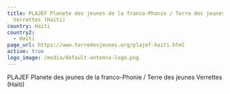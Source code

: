 ```yaml
---
title: PLAJEF Planete des jeunes de la franco-Phonie / Terre des jeunes
  Verrettes (Haïti)
country: Haïti
country2:
  - Haïti
page_url: https://www.terredesjeunes.org/plajef-haiti.html
active: true
logo_image: /media/default-antenna-logo.png
---
```

PLAJEF Planete des jeunes de la franco-Phonie / Terre des jeunes Verrettes (Haïti)
